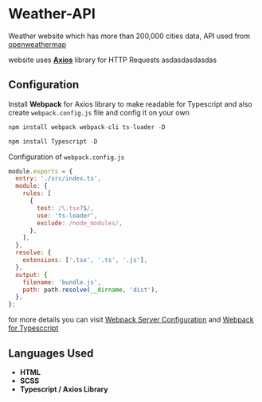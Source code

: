 # Weather-API

Weather website which has more than 200,000 cities data, API used from [openweathermap](https://openweathermap.org/api)

website uses **[Axios](https://github.com/axios/axios)** library for HTTP Requests asdasdasdasdas

## Configuration 

Install **Webpack** for Axios library to make readable for Typescript and also create `webpack.config.js` file and config it on your own

```js
npm install webpack webpack-cli ts-loader -D
```

```js
npm install Typescript -D 
```
Configuration of `webpack.config.js`

```js
module.exports = {
  entry: './src/index.ts',
  module: {
    rules: [
      {
        test: /\.tsx?$/,
        use: 'ts-loader',
        exclude: /node_modules/,
      },
    ],
  },
  resolve: {
    extensions: ['.tsx', '.ts', '.js'],
  },
  output: {
    filename: 'bundle.js',
    path: path.resolve(__dirname, 'dist'),
  },
};
```

for more details you can visit [Webpack Server Configuration](https://webpack.js.org/configuration/dev-server/) and [Webpack for Typesccript](https://webpack.js.org/guides/typescript/)

## Languages Used

* **HTML**
* **SCSS**
* **Typescript / Axios Library**
